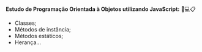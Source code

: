 <strong>Estudo de Programação Orientada à Objetos utilizando JavaScript:</strong> 📄💻📋

- Classes;
- Métodos de instância;
- Métodos estáticos;
- Herança...
